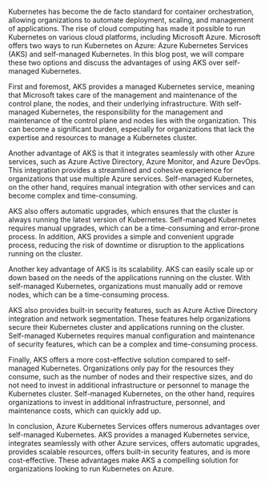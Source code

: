 Kubernetes has become the de facto standard for container orchestration, allowing organizations to automate deployment, scaling, and management of applications. The rise of cloud computing has made it possible to run Kubernetes on various cloud platforms, including Microsoft Azure. Microsoft offers two ways to run Kubernetes on Azure: Azure Kubernetes Services (AKS) and self-managed Kubernetes. In this blog post, we will compare these two options and discuss the advantages of using AKS over self-managed Kubernetes.

First and foremost, AKS provides a managed Kubernetes service, meaning that Microsoft takes care of the management and maintenance of the control plane, the nodes, and their underlying infrastructure. With self-managed Kubernetes, the responsibility for the management and maintenance of the control plane and nodes lies with the organization. This can become a significant burden, especially for organizations that lack the expertise and resources to manage a Kubernetes cluster.

Another advantage of AKS is that it integrates seamlessly with other Azure services, such as Azure Active Directory, Azure Monitor, and Azure DevOps. This integration provides a streamlined and cohesive experience for organizations that use multiple Azure services. Self-managed Kubernetes, on the other hand, requires manual integration with other services and can become complex and time-consuming.

AKS also offers automatic upgrades, which ensures that the cluster is always running the latest version of Kubernetes. Self-managed Kubernetes requires manual upgrades, which can be a time-consuming and error-prone process. In addition, AKS provides a simple and convenient upgrade process, reducing the risk of downtime or disruption to the applications running on the cluster.

Another key advantage of AKS is its scalability. AKS can easily scale up or down based on the needs of the applications running on the cluster. With self-managed Kubernetes, organizations must manually add or remove nodes, which can be a time-consuming process.

AKS also provides built-in security features, such as Azure Active Directory integration and network segmentation. These features help organizations secure their Kubernetes cluster and applications running on the cluster. Self-managed Kubernetes requires manual configuration and maintenance of security features, which can be a complex and time-consuming process.

Finally, AKS offers a more cost-effective solution compared to self-managed Kubernetes. Organizations only pay for the resources they consume, such as the number of nodes and their respective sizes, and do not need to invest in additional infrastructure or personnel to manage the Kubernetes cluster. Self-managed Kubernetes, on the other hand, requires organizations to invest in additional infrastructure, personnel, and maintenance costs, which can quickly add up.

In conclusion, Azure Kubernetes Services offers numerous advantages over self-managed Kubernetes. AKS provides a managed Kubernetes service, integrates seamlessly with other Azure services, offers automatic upgrades, provides scalable resources, offers built-in security features, and is more cost-effective. These advantages make AKS a compelling solution for organizations looking to run Kubernetes on Azure.